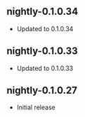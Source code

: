 ## nightly-0.1.0.34

- Updated to 0.1.0.34

## nightly-0.1.0.33

- Updated to 0.1.0.33

## nightly-0.1.0.27

- Initial release

